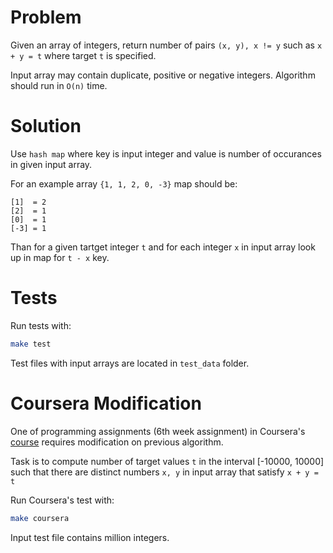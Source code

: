 # Problem

Given an array of integers, return number of pairs `(x, y), x != y` such as `x + y = t` where
target `t` is specified.

Input array may contain duplicate, positive or negative integers. Algorithm should run in `O(n)` time.

# Solution

Use `hash map` where key is input integer and value is number of occurances in given input array.

For an example array `{1, 1, 2, 0, -3}` map should be:

```
[1]  = 2
[2]  = 1
[0]  = 1
[-3] = 1
```

Than for a given tartget integer `t` and for each integer `x` in input array look up in map for `t - x` key.

# Tests

Run tests with:

``` bash
make test
```

Test files with input arrays are located in `test_data` folder.

# Coursera Modification

One of programming assignments (6th week assignment) in Coursera's [course](https://www.coursera.org/learn/algorithm-design-analysis) requires
modification on previous algorithm.

Task is to compute number of target values `t` in the interval [-10000, 10000] such that there are distinct numbers `x, y` in input array
that satisfy `x + y = t`

Run Coursera's test with:

``` bash
make coursera
```

Input test file contains million integers.
